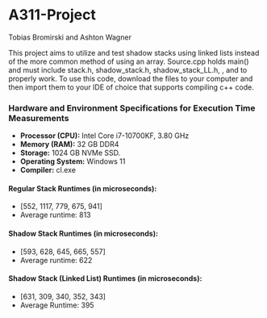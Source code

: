 # A311-Project
Tobias Bromirski and Ashton Wagner

This project aims to utilize and test shadow stacks using linked lists instead of the more common method of using an array. 
Source.cpp holds main() and must include stack.h, shadow_stack.h, shadow_stack_LL.h, <functional>, and <chrono> to properly work.
To use this code, download the files to your computer and then import them to your IDE of choice that supports compiling c++ code. 


### Hardware and Environment Specifications for Execution Time Measurements
- **Processor (CPU):** Intel Core i7-10700KF, 3.80 GHz
- **Memory (RAM):** 32 GB DDR4
- **Storage:** 1024 GB NVMe SSD.
- **Operating System:** Windows 11
- **Compiler:** cl.exe

#### Regular Stack Runtimes (in microseconds):
- [552, 1117, 779, 675, 941]
- Average runtime: 813
  
#### Shadow Stack Runtimes (in microseconds):
- [593, 628, 645, 665, 557]
- Average runtime: 622

#### Shadow Stack (Linked List) Runtimes (in microseconds):
- [631, 309, 340, 352, 343]
- Average Runtime: 395
